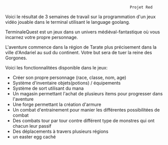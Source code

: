                                                            Projet Red

Voici le résultat de 3 semaines de travail sur la programmation d'un jeux vidéo jouable dans le terminal utilisant le language goolang.

TerminaleQuest est un jeux dans un univers médiéval-fantastique où vous incarnez votre propre personnage.

L'aventure commence dans la région de Tarate plus précisement dans la ville d'Andariel au sud du continent. Votre but sera de tuer la reine des Gorgones.

Voici les fonctionnalitées disponible dans le jeux:

- Créer son propre personnage (race, classe, nom, age)
- Système d'inventaire objets(potions) / équipements
- Système de sort utilisant du mana
- Un magasin permettant l'achat de plusieurs items pour progresser dans l'aventure
- Une forge permettant la création d'armure 
- Un combat d'entrainement pour manier les différentes possibilitées de combat
- Des combats tour par tour contre différent type de monstres qui ont chacun leur passif
- Des déplacements à travers plusieurs régions
- un easter egg caché
